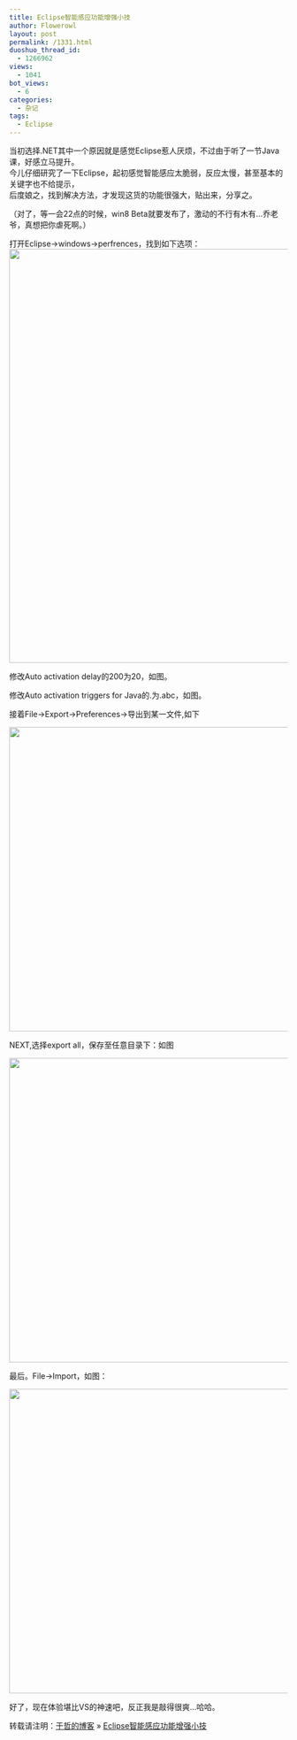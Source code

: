 ```yaml
---
title: Eclipse智能感应功能增强小技
author: Flowerowl
layout: post
permalink: /1331.html
duoshuo_thread_id:
  - 1266962
views:
  - 1041
bot_views:
  - 6
categories:
  - 杂记
tags:
  - Eclipse
---
```

当初选择.NET其中一个原因就是感觉Eclipse惹人厌烦，不过由于听了一节Java课，好感立马提升。  
今儿仔细研究了一下Eclipse，起初感觉智能感应太脆弱，反应太慢，甚至基本的关键字也不给提示，  
后度娘之，找到解决方法，才发现这货的功能很强大，贴出来，分享之。

（对了，等一会22点的时候，win8 Beta就要发布了，激动的不行有木有&#8230;乔老爷，真想把你虐死啊。）

打开Eclipse->windows->perfrences，找到如下选项：  
[<img class="aligncenter size-full wp-image-1332" title="javaset" src="http://lazynight.me/wp-content/uploads/2012/02/javaset.gif" alt="" width="635" height="748" />][1]

修改Auto activation delay的200为20，如图。

修改Auto activation triggers for Java的.为.abc，如图。

接着File→Export→Preferences→导出到某一文件,如下

[<img class="aligncenter size-full wp-image-1333" title="export" src="http://lazynight.me/wp-content/uploads/2012/02/export.gif" alt="" width="525" height="550" />][2]

NEXT,选择export all，保存至任意目录下：如图

[<img class="aligncenter size-full wp-image-1334" title="EXPORTALL" src="http://lazynight.me/wp-content/uploads/2012/02/EXPORTALL.gif" alt="" width="525" height="550" />][3]

最后。File→Import，如图：

[<img class="aligncenter size-full wp-image-1335" title="import" src="http://lazynight.me/wp-content/uploads/2012/02/import.gif" alt="" width="525" height="550" />][4]

好了，现在体验堪比VS的神速吧，反正我是敲得很爽&#8230;哈哈。

转载请注明：[于哲的博客][5] &raquo; [Eclipse智能感应功能增强小技][6]

 [1]: http://lazynight.me/wp-content/uploads/2012/02/javaset.gif
 [2]: http://lazynight.me/wp-content/uploads/2012/02/export.gif
 [3]: http://lazynight.me/wp-content/uploads/2012/02/EXPORTALL.gif
 [4]: http://lazynight.me/wp-content/uploads/2012/02/import.gif
 [5]: http://lazynight.me
 [6]: http://lazynight.me/1331.html